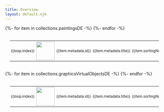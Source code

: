 ```yaml
---
title: Overview
layout: default.njk
---
```


<style>

.overview-table{
  width: 100%;
  max-width: 940px;
  padding: 1rem;
  table-layout: fixed;
  border-spacing: 0;
}

.overview-table tr:nth-child(even) {
  background-color: rgba(0,0,0,0.1)
}

.overview-table td{
  font-size: 12px;
  padding: 3px;
}

.overview-table .img,
.overview-table .img img{
  width: 60px;
  height: 60px;
}

.overview-table .img img{
  object-fit: contain;
}

.overview-table .count{
  width: 3rem;
}

.overview-table .title{
  width: 50%;
}

.overview-table .id{
  width: 12rem;
}



</style>

<table class="overview-table">
{%- for item in collections.paintingsDE -%}
  <tr>
    <td class="count">{{loop.index}}</td>
    <td class="img"><a href="../../de/paintings/{{item.metadata.id}}"><img src="{{item.metadata.imgSrc}}"></a></td>
    <td class="id">{{item.metadata.id}}</td>
    <td class="title">{{item.metadata.title}}</td>
    <td class="sorting-number">{{item.sortingNumber}}</td>
    <td class="info"></td>
  </tr>
{%- endfor -%}
</table>

<table class="overview-table">
{%- for item in collections.graphicsVirtualObjectsDE -%}
  <tr>
    <td class="count">{{loop.index}}</td>
    <td class="img"><a href="../../de/graphics/{{item.metadata.id}}"><img src="{{item.metadata.imgSrc}}"></a></td>
    <td class="id">{{item.metadata.id}}</td>
    <td class="title">{{item.metadata.title}}</td>
    <td class="sorting-number">{{item.sortingNumber}}</td>
    <td class="info">{{item.references.reprints.length}}</td>
  </tr>
{%- endfor -%}
</table>
